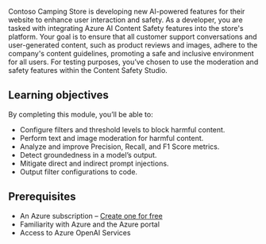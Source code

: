 Contoso Camping Store is developing new AI-powered features for their website to enhance user interaction and safety. As a developer, you are tasked with integrating Azure AI Content Safety features into the store's platform. Your goal is to ensure that all customer support conversations and user-generated content, such as product reviews and images, adhere to the company's content guidelines, promoting a safe and inclusive environment for all users. For testing purposes, you’ve chosen to use the moderation and safety features within the Content Safety Studio.

## Learning objectives

By completing this module, you’ll be able to:

- Configure filters and threshold levels to block harmful content.
- Perform text and image moderation for harmful content.
- Analyze and improve Precision, Recall, and F1 Score metrics.
- Detect groundedness in a model’s output.
- Mitigate direct and indirect prompt injections.
- Output filter configurations to code.

## Prerequisites

- An Azure subscription – [Create one for free](https://azure.microsoft.com/free/cognitive-services/)
- Familiarity with Azure and the Azure portal
- Access to Azure OpenAI Services